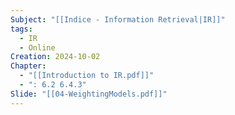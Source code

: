 ```yaml
---
Subject: "[[Indice - Information Retrieval|IR]]"
tags:
  - IR
  - Online
Creation: 2024-10-02
Chapter:
  - "[[Introduction to IR.pdf]]"
  - ": 6.2 6.4.3"
Slide: "[[04-WeightingModels.pdf]]"
---
```

